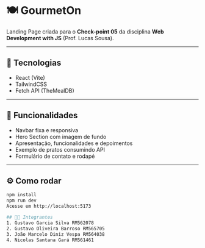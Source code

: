 # 🍽️ GourmetOn

Landing Page criada para o **Check-point 05** da disciplina **Web Development with JS** (Prof. Lucas Sousa).

---

## 🚀 Tecnologias
- React (Vite)
- TailwindCSS
- Fetch API (TheMealDB)

---

## 📌 Funcionalidades
- Navbar fixa e responsiva  
- Hero Section com imagem de fundo  
- Apresentação, funcionalidades e depoimentos  
- Exemplo de pratos consumindo API  
- Formulário de contato e rodapé  

---

## ⚙️ Como rodar
```bash
npm install
npm run dev
Acesse em http://localhost:5173

## 👨‍💻 Integrantes
1. Gustavo Garcia Silva RM562078
2. Gustavo Oliveira Barroso RM565705
3. João Marcelo Diniz Vespa RM564038
4. Nicolas Santana Gará RM561461





